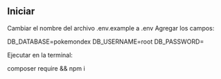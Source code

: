 ## Iniciar

Cambiar el nombre del archivo .env.example a .env
Agregar los campos:

DB_DATABASE=pokemondex
DB_USERNAME=root
DB_PASSWORD=

Ejecutar en la terminal: 

composer require && npm i